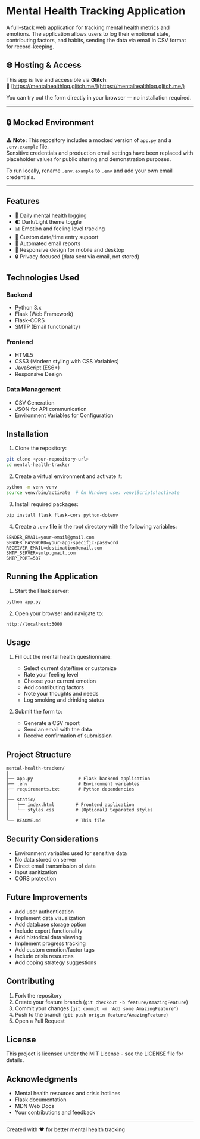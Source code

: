 # Mental Health Tracking Application

A full-stack web application for tracking mental health metrics and emotions. The application allows users to log their emotional state, contributing factors, and habits, sending the data via email in CSV format for record-keeping.


## 🌐 Hosting & Access

This app is live and accessible via **Glitch**:  
🔗 [https://mentalhealthlog.glitch.me/](https://mentalhealthlog.glitch.me/)

You can try out the form directly in your browser — no installation required.

---

## 🔒 Mocked Environment

⚠️ **Note:** This repository includes a mocked version of `app.py` and a `.env.example` file.  
Sensitive credentials and production email settings have been replaced with placeholder values for public sharing and demonstration purposes.

To run locally, rename `.env.example` to `.env` and add your own email credentials.

---

## Features

- 📝 Daily mental health logging
- 🌓 Dark/Light theme toggle
- 📊 Emotion and feeling level tracking
- 📅 Custom date/time entry support
- 📧 Automated email reports
- 📱 Responsive design for mobile and desktop
- 🔒 Privacy-focused (data sent via email, not stored)

## Technologies Used

### Backend
- Python 3.x
- Flask (Web Framework)
- Flask-CORS
- SMTP (Email functionality)

### Frontend
- HTML5
- CSS3 (Modern styling with CSS Variables)
- JavaScript (ES6+)
- Responsive Design

### Data Management
- CSV Generation
- JSON for API communication
- Environment Variables for Configuration

## Installation

1. Clone the repository:
```bash
git clone <your-repository-url>
cd mental-health-tracker
```

2. Create a virtual environment and activate it:
```bash
python -m venv venv
source venv/bin/activate  # On Windows use: venv\Scripts\activate
```

3. Install required packages:
```bash
pip install flask flask-cors python-dotenv
```

4. Create a `.env` file in the root directory with the following variables:
```plaintext
SENDER_EMAIL=your-email@gmail.com
SENDER_PASSWORD=your-app-specific-password
RECEIVER_EMAIL=destination@email.com
SMTP_SERVER=smtp.gmail.com
SMTP_PORT=587
```

## Running the Application

1. Start the Flask server:
```bash
python app.py
```

2. Open your browser and navigate to:
```
http://localhost:3000
```

## Usage

1. Fill out the mental health questionnaire:
   - Select current date/time or customize
   - Rate your feeling level
   - Choose your current emotion
   - Add contributing factors
   - Note your thoughts and needs
   - Log smoking and drinking status

2. Submit the form to:
   - Generate a CSV report
   - Send an email with the data
   - Receive confirmation of submission

## Project Structure

```
mental-health-tracker/
│
├── app.py                 # Flask backend application
├── .env                   # Environment variables
├── requirements.txt       # Python dependencies
│
├── static/
│   ├── index.html        # Frontend application
│   └── styles.css        # (Optional) Separated styles
│
└── README.md             # This file
```

## Security Considerations

- Environment variables used for sensitive data
- No data stored on server
- Direct email transmission of data
- Input sanitization
- CORS protection

## Future Improvements

- Add user authentication
- Implement data visualization
- Add database storage option
- Include export functionality
- Add historical data viewing
- Implement progress tracking
- Add custom emotion/factor tags
- Include crisis resources
- Add coping strategy suggestions

## Contributing

1. Fork the repository
2. Create your feature branch (`git checkout -b feature/AmazingFeature`)
3. Commit your changes (`git commit -m 'Add some AmazingFeature'`)
4. Push to the branch (`git push origin feature/AmazingFeature`)
5. Open a Pull Request

## License

This project is licensed under the MIT License - see the LICENSE file for details.

## Acknowledgments

- Mental health resources and crisis hotlines
- Flask documentation
- MDN Web Docs
- Your contributions and feedback

---

Created with ❤️ for better mental health tracking

